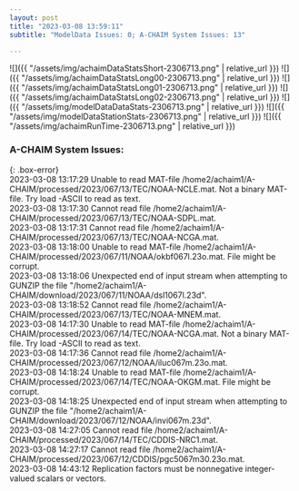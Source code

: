 ```yaml
---
layout: post
title: "2023-03-08 13:59:11"
subtitle: "ModelData Issues: 0; A-CHAIM System Issues: 13"

---
```


![]({{ "/assets/img/achaimDataStatsShort-2306713.png" | relative_url }})
![]({{ "/assets/img/achaimDataStatsLong00-2306713.png" | relative_url }})
![]({{ "/assets/img/achaimDataStatsLong01-2306713.png" | relative_url }})
![]({{ "/assets/img/achaimDataStatsLong02-2306713.png" | relative_url }})
![]({{ "/assets/img/modelDataDataStats-2306713.png" | relative_url }})
![]({{ "/assets/img/modelDataStationStats-2306713.png" | relative_url }})
![]({{ "/assets/img/achaimRunTime-2306713.png" | relative_url }})


### A-CHAIM System Issues:  
  
{: .box-error}  
2023-03-08 13:17:29 Unable to read MAT-file /home2/achaim1/A-CHAIM/processed/2023/067/13/TEC/NOAA-NCLE.mat. Not a binary MAT-file. Try load -ASCII to read as text.  
2023-03-08 13:17:30 Cannot read file /home2/achaim1/A-CHAIM/processed/2023/067/13/TEC/NOAA-SDPL.mat.  
2023-03-08 13:17:31 Cannot read file /home2/achaim1/A-CHAIM/processed/2023/067/13/TEC/NOAA-NCGA.mat.  
2023-03-08 13:18:00 Unable to read MAT-file /home2/achaim1/A-CHAIM/processed/2023/067/11/NOAA/okbf067l.23o.mat. File might be corrupt.  
2023-03-08 13:18:06 Unexpected end of input stream when attempting to GUNZIP the file "/home2/achaim1/A-CHAIM/download/2023/067/11/NOAA/dsl1067l.23d".  
2023-03-08 13:18:52 Cannot read file /home2/achaim1/A-CHAIM/processed/2023/067/13/TEC/NOAA-MNEM.mat.  
2023-03-08 14:17:30 Unable to read MAT-file /home2/achaim1/A-CHAIM/processed/2023/067/14/TEC/NOAA-NCGA.mat. Not a binary MAT-file. Try load -ASCII to read as text.  
2023-03-08 14:17:36 Cannot read file /home2/achaim1/A-CHAIM/processed/2023/067/12/NOAA/iluc067m.23o.mat.  
2023-03-08 14:18:24 Unable to read MAT-file /home2/achaim1/A-CHAIM/processed/2023/067/14/TEC/NOAA-OKGM.mat. File might be corrupt.  
2023-03-08 14:18:25 Unexpected end of input stream when attempting to GUNZIP the file "/home2/achaim1/A-CHAIM/download/2023/067/12/NOAA/invi067m.23d".  
2023-03-08 14:27:05 Cannot read file /home2/achaim1/A-CHAIM/processed/2023/067/14/TEC/CDDIS-NRC1.mat.  
2023-03-08 14:27:17 Cannot read file /home2/achaim1/A-CHAIM/processed/2023/067/12/CDDIS/pgc5067m30.23o.mat.  
2023-03-08 14:43:12 Replication factors must be nonnegative integer-valued scalars or vectors.  
